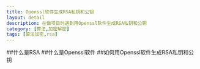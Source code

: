 ```yaml
---
title: Openssl软件生成RSA私钥和公钥
layout: detail
description: 在做项目时遇到用Openssl软件生成RSA私钥和公钥
category: [算法,加密解密]
tags: [算法加密,rsa]
---
```


##什么是RSA
##什么是Openssl软件
##如何用Openssl软件生成RSA私钥和公钥
